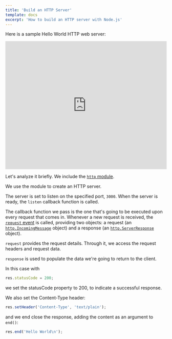 ```yaml
---
title: 'Build an HTTP Server'
template: docs
excerpt: 'How to build an HTTP server with Node.js'
---
```


Here is a sample Hello World HTTP web server:

<iframe
  title="Build an HTTP Server"
  src="https://glitch.com/embed/#!/embed/nodejs-dev-0037-01?path=server.js&previewSize=33&attributionHidden=true&sidebarCollapsed=true"
  alt="nodejs-dev-0037-01 on Glitch"
  style="height: 400px; width: 100%; border: 0;">
</iframe>

<!--```js
const http = require('http')

const port = 3000

const server = http.createServer((req, res) => {
  res.statusCode = 200
  res.setHeader('Content-Type', 'text/plain')
  res.end('Hello World\n')
})

server.listen(port, () => {
  console.log(`Server running at http://${hostname}:${port}/`)
})
```-->

Let's analyze it briefly. We include the [`http` module](https://nodejs.org/api/http.html).

We use the module to create an HTTP server.

The server is set to listen on the specified port, `3000`. When the server is ready, the `listen` callback function is called.

The callback function we pass is the one that's going to be executed upon every request that comes in. Whenever a new request is received, the [`request` event](https://nodejs.org/api/http.html#http_event_request) is called, providing two objects: a request (an [`http.IncomingMessage`](https://nodejs.org/api/http.html#http_class_http_incomingmessage) object) and a response (an [`http.ServerResponse`](https://nodejs.org/api/http.html#http_class_http_serverresponse) object).

`request` provides the request details. Through it, we access the request headers and request data.

`response` is used to populate the data we're going to return to the client.

In this case with

```js
res.statusCode = 200;
```

we set the statusCode property to 200, to indicate a successful response.

We also set the Content-Type header:

```js
res.setHeader('Content-Type', 'text/plain');
```

and we end close the response, adding the content as an argument to `end()`:

```js
res.end('Hello World\n');
```
